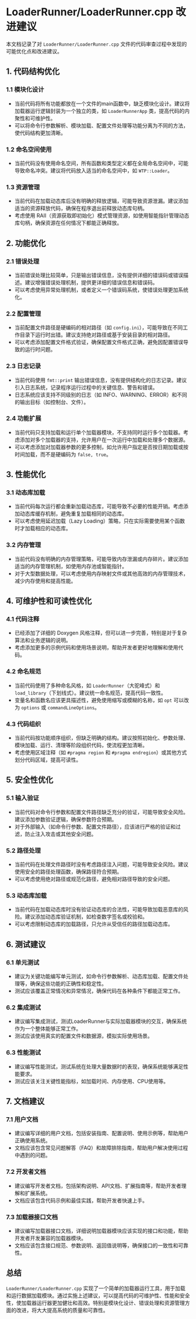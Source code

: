 # LoaderRunner/LoaderRunner.cpp 改进建议

本文档记录了对 `LoaderRunner/LoaderRunner.cpp` 文件的代码审查过程中发现的可能优化点和改进建议。

## 1. 代码结构优化

### 1.1 模块化设计
- 当前代码将所有功能都放在一个文件的main函数中，缺乏模块化设计。建议将加载器运行逻辑封装为一个独立的类，如 `LoaderRunnerApp` 类，提高代码的内聚性和可维护性。
- 可以将命令行参数解析、模块加载、配置文件处理等功能分离为不同的方法，使代码结构更加清晰。

### 1.2 命名空间使用
- 当前代码没有使用命名空间，所有函数和类型定义都在全局命名空间中，可能导致命名冲突。建议将代码放入适当的命名空间中，如 `WTP::Loader`。

### 1.3 资源管理
- 当前代码在加载动态库后没有明确的释放逻辑，可能导致资源泄漏。建议添加适当的资源释放代码，确保在程序退出前释放动态库句柄。
- 考虑使用 RAII（资源获取即初始化）模式管理资源，如使用智能指针管理动态库句柄，确保资源在任何情况下都能正确释放。

## 2. 功能优化

### 2.1 错误处理
- 当前错误处理比较简单，只是输出错误信息，没有提供详细的错误码或错误描述。建议增强错误处理机制，提供更详细的错误信息和错误码。
- 可以考虑使用异常处理机制，或者定义一个错误码系统，使错误处理更加系统化。

### 2.2 配置管理
- 当前配置文件路径是硬编码的相对路径（如 `config.ini`），可能导致在不同工作目录下运行时出错。建议支持绝对路径或基于安装目录的相对路径。
- 可以考虑添加配置文件格式验证，确保配置文件格式正确，避免因配置错误导致的运行时问题。

### 2.3 日志记录
- 当前代码使用 `fmt::print` 输出错误信息，没有提供结构化的日志记录。建议引入日志系统，记录程序运行过程中的关键信息、警告和错误。
- 日志系统应该支持不同级别的日志（如 INFO、WARNING、ERROR）和不同的输出目标（如控制台、文件）。

### 2.4 功能扩展
- 当前代码只支持加载和运行单个加载器模块，不支持同时运行多个加载器。考虑添加对多个加载器的支持，允许用户在一次运行中加载和处理多个数据源。
- 可以考虑添加对加载器参数的更多控制，如允许用户指定是否按日期加载或按时间加载，而不是硬编码为 `false, true`。

## 3. 性能优化

### 3.1 动态库加载
- 当前代码每次运行都会重新加载动态库，可能导致不必要的性能开销。考虑添加动态库缓存机制，避免重复加载相同的动态库。
- 可以考虑使用延迟加载（Lazy Loading）策略，只在实际需要使用某个函数时才加载相应的动态库。

### 3.2 内存管理
- 当前代码没有明确的内存管理策略，可能导致内存泄漏或内存碎片。建议添加适当的内存管理机制，如使用内存池或智能指针。
- 对于大型数据处理，可以考虑使用内存映射文件或其他高效的内存管理技术，减少内存使用和提高性能。

## 4. 可维护性和可读性优化

### 4.1 代码注释
- 已经添加了详细的 Doxygen 风格注释，但可以进一步完善，特别是对于复杂算法和业务逻辑的说明。
- 考虑添加更多的示例代码和使用场景说明，帮助开发者更好地理解和使用代码。

### 4.2 命名规范
- 当前代码使用了多种命名风格，如 `LoaderRunner`（大驼峰式）和 `load_library`（下划线式）。建议统一命名规范，提高代码一致性。
- 变量名和函数名应该更具描述性，避免使用缩写或模糊的名称，如 `opt` 可以改为 `options` 或 `commandLineOptions`。

### 4.3 代码组织
- 当前代码按功能顺序组织，但缺乏明确的结构。建议按照初始化、参数处理、模块加载、运行、清理等阶段组织代码，使流程更加清晰。
- 考虑使用区域注释（如 `#pragma region` 和 `#pragma endregion`）或其他方式划分代码区域，提高可读性。

## 5. 安全性优化

### 5.1 输入验证
- 当前代码对命令行参数和配置文件路径缺乏充分的验证，可能导致安全风险。建议添加参数验证逻辑，确保参数符合预期。
- 对于外部输入（如命令行参数、配置文件路径），应该进行严格的验证和过滤，防止注入攻击或其他安全问题。

### 5.2 路径处理
- 当前代码在处理文件路径时没有考虑路径注入问题，可能导致安全风险。建议使用安全的路径处理函数，确保路径符合预期。
- 可以考虑使用绝对路径或规范化路径，避免相对路径导致的安全问题。

### 5.3 动态库加载
- 当前代码在加载动态库时没有验证动态库的合法性，可能导致加载恶意库的风险。建议添加动态库验证机制，如检查数字签名或校验和。
- 可以考虑限制动态库的加载路径，只允许从受信任的路径加载动态库。

## 6. 测试建议

### 6.1 单元测试
- 建议为关键功能编写单元测试，如命令行参数解析、动态库加载、配置文件处理等，确保这些功能的正确性和稳定性。
- 测试应该覆盖正常情况和异常情况，确保代码在各种条件下都能正常工作。

### 6.2 集成测试
- 建议编写集成测试，测试LoaderRunner与实际加载器模块的交互，确保系统作为一个整体能够正常工作。
- 测试应该使用真实的配置文件和数据源，模拟实际使用场景。

### 6.3 性能测试
- 建议编写性能测试，测试系统在处理大量数据时的表现，确保系统能够满足性能要求。
- 测试应该关注关键性能指标，如加载时间、内存使用、CPU使用等。

## 7. 文档建议

### 7.1 用户文档
- 建议编写详细的用户文档，包括安装指南、配置说明、使用示例等，帮助用户正确使用系统。
- 文档应该包含常见问题解答（FAQ）和故障排除指南，帮助用户解决使用过程中遇到的问题。

### 7.2 开发者文档
- 建议编写开发者文档，包括架构说明、API文档、扩展指南等，帮助开发者理解和扩展系统。
- 文档应该包含代码示例和最佳实践，帮助开发者快速上手。

### 7.3 加载器接口文档
- 建议编写加载器接口文档，详细说明加载器模块应该实现的接口和功能，帮助开发者开发兼容的加载器模块。
- 文档应该包含接口规范、参数说明、返回值说明等，确保接口的一致性和可靠性。

## 总结

`LoaderRunner/LoaderRunner.cpp` 实现了一个简单的加载器运行工具，用于加载和运行数据加载模块。通过实施上述建议，可以提高代码的可维护性、性能和安全性，使加载器运行器更加健壮和高效。特别是模块化设计、错误处理和资源管理方面的改进，将大大提高系统的质量和可靠性。
